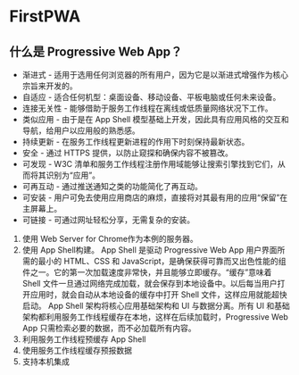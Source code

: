 # FirstPWA
## 什么是 Progressive Web App？
* 渐进式 - 适用于选用任何浏览器的所有用户，因为它是以渐进式增强作为核心宗旨来开发的。
* 自适应 - 适合任何机型：桌面设备、移动设备、平板电脑或任何未来设备。
* 连接无关性 - 能够借助于服务工作线程在离线或低质量网络状况下工作。
* 类似应用 - 由于是在 App Shell 模型基础上开发，因此具有应用风格的交互和导航，给用户以应用般的熟悉感。
* 持续更新 - 在服务工作线程更新进程的作用下时刻保持最新状态。
* 安全 - 通过 HTTPS 提供，以防止窥探和确保内容不被篡改。
* 可发现 - W3C 清单和服务工作线程注册作用域能够让搜索引擎找到它们，从而将其识别为“应用”。
* 可再互动 - 通过推送通知之类的功能简化了再互动。
* 可安装 - 用户可免去使用应用商店的麻烦，直接将对其最有用的应用“保留”在主屏幕上。
* 可链接 - 可通过网址轻松分享，无需复杂的安装。

1. 使用 Web Server for Chrome作为本例的服务器。
2. 使用 App Shell构建。
App Shell 是驱动 Progressive Web App 用户界面所需的最小的 HTML、CSS 和 JavaScript，是确保获得可靠而又出色性能的组件之一。它的第一次加载速度非常快，并且能够立即缓存。“缓存”意味着 Shell 文件一旦通过网络完成加载，就会保存到本地设备中。以后每当用户打开应用时，就会自动从本地设备的缓存中打开 Shell 文件，这样应用就能超快启动。
App Shell 架构将核心应用基础架构和 UI 与数据分离。所有 UI 和基础架构都利用服务工作线程缓存在本地，这样在后续加载时，Progressive Web App 只需检索必要的数据，而不必加载所有内容。
3. 利用服务工作线程预缓存 App Shell
4. 使用服务工作线程缓存预报数据
5. 支持本机集成